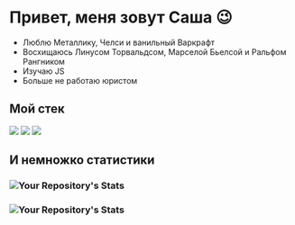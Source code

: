 # Привет, меня зовут Саша 😉

* Люблю Металлику, Челси и ванильный Варкрафт 
* Восхищаюсь Линусом Торвальдсом, Марселой Бьелсой и Ральфом Рангником 
* Изучаю JS 
* Больше не работаю юристом 

## Мой стек 

<img src="https://img.icons8.com/color/48/000000/html-5--v1.png"/> <img src="https://img.icons8.com/color/48/000000/css3.png"/> <img src="https://img.icons8.com/color/50/000000/html-5--v2.png"/>

## И немножко статистики 
 ### ![Your Repository's Stats](https://github-readme-stats.vercel.app/api/top-langs/?username=SashaLisitsyn&theme=blue-green)
 ### ![Your Repository's Stats](https://github-readme-stats.vercel.app/api?username=SashaLisitsyn&show_icons=true)
